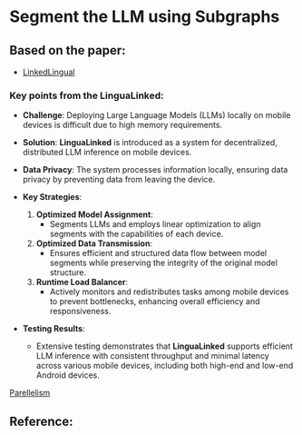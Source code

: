# Segment the LLM using Subgraphs

## Based on the paper: 

  - [LinkedLingual](https://aclanthology.org/2024.acl-demos.16.pdf)


### Key points from the **LinguaLinked**:

- **Challenge**: Deploying Large Language Models (LLMs) locally on mobile devices is difficult due to high memory requirements.

- **Solution**: **LinguaLinked** is introduced as a system for decentralized, distributed LLM inference on mobile devices.

- **Data Privacy**: The system processes information locally, ensuring data privacy by preventing data from leaving the device.

- **Key Strategies**:
  1. **Optimized Model Assignment**:
     - Segments LLMs and employs linear optimization to align segments with the capabilities of each device.
  2. **Optimized Data Transmission**:
     - Ensures efficient and structured data flow between model segments while preserving the integrity of the original model structure.
  3. **Runtime Load Balancer**:
     - Actively monitors and redistributes tasks among mobile devices to prevent bottlenecks, enhancing overall efficiency and responsiveness.

- **Testing Results**:
  - Extensive testing demonstrates that **LinguaLinked** supports efficient LLM inference with consistent throughput and minimal latency across various mobile devices, including both high-end and low-end Android devices.




[Parellelism](https://aclanthology.org/2024.naacl-industry.1.pdf)



Reference: 
  - 
